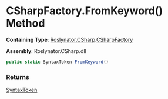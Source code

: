 # CSharpFactory\.FromKeyword\(\) Method

**Containing Type**: [Roslynator.CSharp](../../README.md)\.[CSharpFactory](../README.md)

**Assembly**: Roslynator\.CSharp\.dll

```csharp
public static SyntaxToken FromKeyword()
```

### Returns

[SyntaxToken](https://docs.microsoft.com/en-us/dotnet/api/microsoft.codeanalysis.syntaxtoken)

